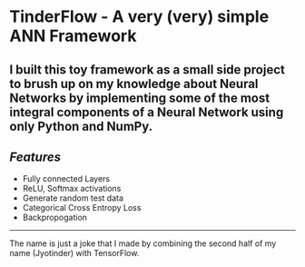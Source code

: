 # TinderFlow - A very (very) simple ANN Framework
## I built this toy framework as a small side project to brush up on my knowledge about Neural Networks by implementing some of the most integral components of a Neural Network using only Python and NumPy.

## *Features*
- Fully connected Layers
- ReLU, Softmax activations
- Generate random test data
- Categorical Cross Entropy Loss
- Backpropogation

---
The name is just a joke that I made by combining the second half of my name (Jyotinder) with TensorFlow.